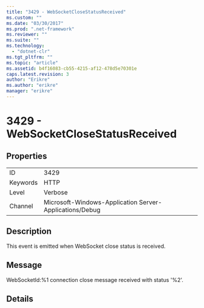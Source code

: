```yaml
---
title: "3429 - WebSocketCloseStatusReceived"
ms.custom: ""
ms.date: "03/30/2017"
ms.prod: ".net-framework"
ms.reviewer: ""
ms.suite: ""
ms.technology: 
  - "dotnet-clr"
ms.tgt_pltfrm: ""
ms.topic: "article"
ms.assetid: b4f16083-cb55-4215-af12-478d5e70301e
caps.latest.revision: 3
author: "Erikre"
ms.author: "erikre"
manager: "erikre"
---
```

# 3429 - WebSocketCloseStatusReceived
## Properties  
  
|||  
|-|-|  
|ID|3429|  
|Keywords|HTTP|  
|Level|Verbose|  
|Channel|Microsoft-Windows-Application Server-Applications/Debug|  
  
## Description  
 This event is emitted when WebSocket close status is received.  
  
## Message  
 WebSocketId:%1 connection close message received with status '%2'.  
  
## Details
